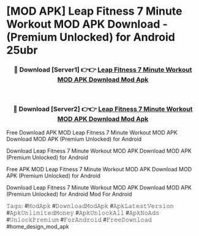 # [MOD APK] Leap Fitness 7 Minute Workout MOD APK Download - (Premium Unlocked) for Android 25ubr



<div align="center">
<h3>🔴 Download [Server1] 👉👉 <a href="https://momento.my/?title=Leap_Fitness_7_Minute_Workout_MOD_APK_Download">Leap Fitness 7 Minute Workout MOD APK Download Mod Apk</a></h3><br>

<h3>🔴 Download [Server2] 👉👉 <a href="https://momento.my/?title=Leap_Fitness_7_Minute_Workout_MOD_APK_Download">Leap Fitness 7 Minute Workout MOD APK Download Mod Apk</a></h3>
</div>



Free Download APK MOD Leap Fitness 7 Minute Workout MOD APK Download MOD APK (Premium Unlocked) for Android

Download Leap Fitness 7 Minute Workout MOD APK Download MOD APK (Premium Unlocked) for Android

Free APK MOD Leap Fitness 7 Minute Workout MOD APK Download MOD APK (Premium Unlocked) for Android

Download Leap Fitness 7 Minute Workout MOD APK Download MOD APK (Premium Unlocked) for Android Mod For Android

𝚃𝚊𝚐𝚜: #𝙼𝚘𝚍𝙰𝚙𝚔 #𝙳𝚘𝚠𝚗𝚕𝚘𝚊𝚍𝙼𝚘𝚍𝙰𝚙𝚔 #𝙰𝚙𝚔𝙻𝚊𝚝𝚎𝚜𝚝𝚅𝚎𝚛𝚜𝚒𝚘𝚗 #𝙰𝚙𝚔𝚄𝚗𝚕𝚒𝚖𝚒𝚝𝚎𝚍𝙼𝚘𝚗𝚎𝚢 #𝙰𝚙𝚔𝚄𝚗𝚕𝚘𝚌𝚔𝙰𝚕𝚕 #𝙰𝚙𝚔𝙽𝚘𝙰𝚍𝚜 #𝚄𝚗𝚕𝚘𝚌𝚔𝙿𝚛𝚎𝚖𝚒𝚞𝚖 #𝙵𝚘𝚛𝙰𝚗𝚍𝚛𝚘𝚒𝚍 #𝙵𝚛𝚎𝚎𝙳𝚘𝚠𝚗𝚕𝚘𝚊𝚍 #home_design_mod_apk
